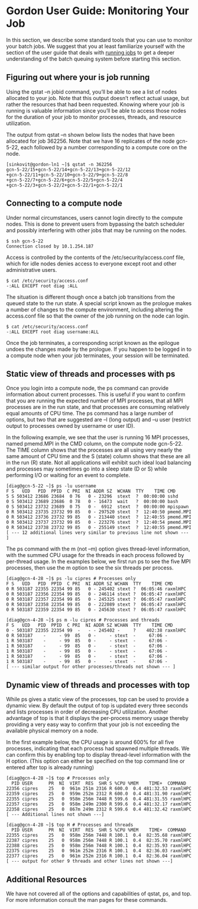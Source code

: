Gordon User Guide: Monitoring Your Job
======================================
In this section, we describe some standard tools that you can use to monitor your batch jobs. We suggest that you at least familiarize yourself with the section of the user guide that deals with [running jobs](gordon_running.md) to get a deeper understanding of the batch queuing system before starting this section.

Figuring out where your is job running
--------------------------------------
Using the qstat –n jobid command, you’ll be able to see a list of nodes allocated to your job. Note that this output doesn’t reflect actual usage, but rather the resources that had been requested. Knowing where your job is running is valuable information since you’ll be able to access those nodes for the duration of your job to monitor processes, threads, and resource utilization.

The output from qstat –n shown below lists the nodes that have been allocated for job 362256. Note that we have 16 replicates of the node gcn-5-22, each followed by a number corresponding to a compute core on the node.

    [sinkovit@gordon-ln1 ~]$ qstat -n 362256
    gcn-5-22/15+gcn-5-22/14+gcn-5-22/13+gcn-5-22/12
    +gcn-5-22/11+gcn-5-22/10+gcn-5-22/9+gcn-5-22/8
    +gcn-5-22/7+gcn-5-22/6+gcn-5-22/5+gcn-5-22/4
    +gcn-5-22/3+gcn-5-22/2+gcn-5-22/1+gcn-5-22/1

Connecting to a compute node
----------------------------
Under normal circumstances, users cannot login directly to the compute nodes. This is done to prevent users from bypassing the batch scheduler and possibly interfering with other jobs that may be running on the nodes.

    $ ssh gcn-5-22
    Connection closed by 10.1.254.187
 
Access is controlled by the contents of the /etc/security/access.conf file, which for idle nodes denies access to everyone except root and other administrative users.

    $ cat /etc/security/access.conf 
    -:ALL EXCEPT root diag :ALL
 
The situation is different though once a batch job transitions from the queued state to the run state. A special script known as the prologue makes a number of changes to the compute environment, including altering the access.conf file so that the owner of the job running on the node can login.

    $ cat /etc/security/access.conf 
    -:ALL EXCEPT root diag username:ALL 
 
Once the job terminates, a corresponding script known as the epilogue undoes the changes made by the prologue. If you happen to be logged in to a compute node when your job terminates, your session will be terminated.

Static view of threads and processes with ps
--------------------------------------------
Once you login into a compute node, the ps command can provide information about current processes. This is useful if you want to confirm that you are running the expected number of MPI processes, that all MPI processes are in the run state, and that processes are consuming relatively equal amounts of CPU time. The ps command has a large number of options, but two that are suggested are –l (long output) and –u user (restrict output to processes owned by username or user ID).

In the following example, we see that the user is running 16 MPI processes, named pmemd.MPI in the CMD column, on the compute node gcn-5-22. The TIME column shows that the processes are all using very nearly the same amount of CPU time and the S (state) column shows that these are all in the run (R) state. Not all applications will exhibit such ideal load balancing and processes may sometimes go into a sleep state (D or S) while performing I/O or waiting for an event to complete.

    [diag@gcn-5-22 ~]$ ps -lu username
    F S   UID   PID  PPID  C PRI  NI ADDR SZ  WCHAN  TTY    TIME CMD
    5 S 503412 23686 23684  0 76   0 - 23296  stext  ?  00:00:00 sshd
    0 S 503412 23689 23686  0 78   0 - 16473  wait   ?  00:00:00 bash
    0 S 503412 23732 23689  0 75   0 -  6912  stext  ?  00:00:00 mpispawn
    0 R 503412 23735 23732 99 85   0 - 297520 stext  ?  12:40:50 pmemd.MPI
    0 R 503412 23736 23732 99 85   0 - 213440 stext  ?  12:40:55 pmemd.MPI
    0 R 503412 23737 23732 99 85   0 - 223276 stext  ?  12:40:54 pmemd.MPI
    0 R 503412 23738 23732 99 85   0 - 255149 stext  ?  12:40:55 pmemd.MPI
    [ --- 12 additional lines very similar to previous line not shown --- ]
 
The ps command with the m (not –m) option gives thread-level information, with the summed CPU usage for the threads in each process followed by per-thread usage. In the examples below, we first run ps to see the five MPI processes, then use the m option to see the six threads per process.

    [diag@gcn-4-28 ~]$ ps -lu cipres # Processes only
    F S   UID   PID  PPID  C PRI  NI ADDR SZ WCHAN  TTY    TIME CMD
    0 R 503187 22355 22354 99 85   0 - 245402 stext ?  06:05:46 raxmlHPC
    0 R 503187 22356 22354 99 85   0 - 246114 stext ?  06:05:47 raxmlHPC
    0 R 503187 22357 22354 99 85   0 - 245325 stext ?  06:05:47 raxmlHPC
    0 R 503187 22358 22354 99 85   0 - 222089 stext ?  06:05:47 raxmlHPC
    0 R 503187 22359 22354 99 85   0 - 245630 stext ?  06:05:47 raxmlHPC
 
    [diag@gcn-4-28 ~]$ ps m -lu cipres # Processes and threads
    F S   UID   PID  PPID  C PRI  NI ADDR SZ WCHAN  TTY    TIME CMD
    0 - 503187 22355 22354 99  -   - - 245402 -     ?    402:38 raxmlHPC
    0 R 503187    -     - 99  85   0 -     - stext  -     67:06 -
    1 R 503187    -     - 99  85   0 -     - stext  -     67:06 -
    1 R 503187    -     - 99  85   0 -     - stext  -     67:06 -
    1 R 503187    -     - 99  85   0 -     - stext  -     67:06 -
    1 R 503187    -     - 99  85   0 -     - stext  -     67:06 -
    1 R 503187    -     - 99  85   0 -     - stext  -     67:06 -
    [ --- similar output for other processes/threads not shown --- ]
 
Dynamic view of threads and processes with top
----------------------------------------------
While ps gives a static view of the processes, top can be used to provide a dynamic view. By default the output of top is updated every three seconds and lists processes in order of decreasing CPU utilization. Another advantage of top is that it displays the per-process memory usage thereby providing a very easy way to confirm that your job is not exceeding the available physical memory on a node.

In the first example below, the CPU usage is around 600% for all five processes, indicating that each process had spawned multiple threads. We can confirm this by enabling top to display thread-level information with the H option. (This option can either be specified on the top command line or entered after top is already running)

    [diag@gcn-4-28 ~]$ top # Processes only
      PID USER      PR  NI  VIRT  RES  SHR S %CPU %MEM    TIME+  COMMAND
    22356 cipres    25   0  961m 251m 2316 R 600.0  0.4 481:32.53 raxmlHPC
    22359 cipres    25   0  959m 252m 2312 R 600.0  0.4 481:31.90 raxmlHPC                                                               
    22355 cipres    25   0  958m 256m 7448 R 599.6  0.4 481:31.55 raxmlHPC                                                            
    22357 cipres    25   0  958m 249m 2300 R 599.6  0.4 481:32.17 raxmlHPC                                                            
    22358 cipres    25   0  867m 249m 2312 R 599.6  0.4 481:32.42 raxmlHPC
    [ --- Additional lines not shown ---]

    [diag@gcn-4-28 ~]$ top H # Processes and threads
      PID USER      PR  NI  VIRT  RES  SHR S %CPU %MEM    TIME+  COMMAND
    22355 cipres    25   0  958m 256m 7448 R 100.1  0.4  82:35.68 raxmlHPC                                                              
    22387 cipres    25   0  958m 256m 7448 R 100.1  0.4  82:35.70 raxmlHPC                                                              
    22388 cipres    25   0  958m 256m 7448 R 100.1  0.4  82:35.93 raxmlHPC                                                               
    22375 cipres    25   0  961m 252m 2316 R 100.1  0.4  82:36.03 raxmlHPC                                                               
    22377 cipres    25   0  961m 252m 2316 R 100.1  0.4  82:36.04 raxmlHPC 
    [ --- output for other 9 threads and other lines not shown ---] 
 
Additional Resources
--------------------
We have not covered all of the options and capabilities of qstat, ps, and top. For more information consult the man pages for these commands.
